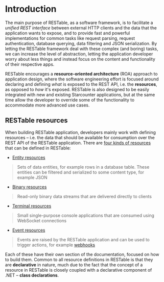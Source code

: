 # Introduction

The main purpose of RESTable, as a software framework, is to facilitate a _unified REST interface_ between external HTTP clients and the data that the application wants to expose, and to provide fast and powerful implementations for common tasks like request parsing, request authentication, database querying, data filtering and JSON serialization. By letting the RESTable framework deal with these complex (and boring) tasks, we can increase the level of abstraction, letting the application developer worry about less things and instead focus on the content and functionality of their respective apps.

RESTable encourages a **resource-oriented architecture** (ROA) approach to application design, where the software engineering effort is focused around declaring and defining _what_ is exposed to the REST API, i.e. the **resources**, as opposed to _how_ it's exposed. RESTable is also designed to be easily integrated with new and existing Starcounter applications, but at the same time allow the developer to override some of the functionality to accommodate more advanced use cases.

## RESTable resources

When building RESTable application, developers mainly work with defining resources – i.e. the data that should be available for consumption over the REST API of the RESTable application. There are [four kinds of resources](../../Resource%20kinds) that can be defined in RESTable:

- [Entity resources](../Entity%20resources/Introduction)

> Sets of data entities, for example rows in a database table. These entities can be filtered and serialized to some content type, for example JSON

- [Binary resources](../Binary%20resources)

> Read-only binary data streams that are delivered directly to clients

- [Terminal resources](../Terminal%20resources)

> Small single-purpose console applications that are consumed using WebSocket connections

- [Event resources](../Event%20resources)

> Events are raised by the RESTable application and can be used to trigger actions, for example [webhooks](../../Administering%20a%20RESTable%20API/Webhooks)

Each of these have their own section of the documentation, focused on how to build them. Common to all resource definitions in RESTable is that they are **declarative** in nature, much due to the fact that the concept of a resource in RESTable is closely coupled with a declarative component of .NET – **class declarations**.
